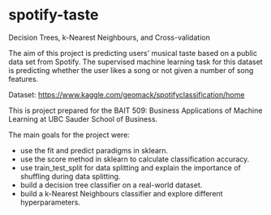 # spotify-taste
Decision Trees,  k-Nearest Neighbours, and Cross-validation

The aim of this project is predicting users' musical taste based on a public data set from Spotify.
The supervised machine learning task for this dataset is predicting whether the user likes a song or not given a number of song features.

Dataset: https://www.kaggle.com/geomack/spotifyclassification/home

This is project prepared for the BAIT 509: Business Applications of Machine Learning at UBC Sauder School of Business.

The main goals for the project were:

- use the fit and predict paradigms in sklearn.
- use the score method in sklearn to calculate classification accuracy.
- use train_test_split for data splitting and explain the importance of shuffling during data splitting.
- build a decision tree classifier on a real-world dataset.
- build a k-Nearest Neighbours classifier and explore different hyperparameters.
